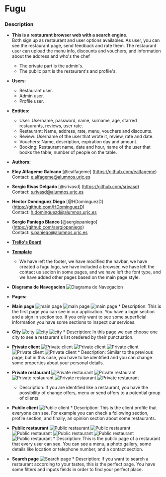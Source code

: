 # Fugu
### Description
* __This is a restaurant browser web with a search engine.__   
Both sign up as restaurant and user options availables. As user, you can see the restaurant page, send feedback and rate them. The restaurant user can upload the menu info, discounts and vouchers, and information about the address and who's the chef
  * The private part is the admin's.
  * The public part is the  restaurant's and profile's.
* __Users__:
  * Restaurant user.
  * Admin user.
  * Profile user.
* __Entities:__
  * User: Username, password, name, surname, age, starred restaurants, reviews, user rate.  
  * Restaurant: Name, address, rate, menu, vouchers and discounts.
  * Review: Username of the user that wrote it, review, rate and date.
  * Vouchers: Name, description, expiration day and amount.
  * Booking: Restaurant name, date and hour, name of the user that books the table, number of people on the table.
* __Authors:__
 * **Eloy Alfageme Galeano** [@ealfageme] (https://github.com/ealfageme)  
  Contact: e.alfageme@alumnos.urjc.es
 * **Sergio Rivas Delgado**       [@srivasd] (https://github.com/srivasd)  
 Contact: s.rivasd@alumnos.urjc.es
 * **Hector Dominguez Diego**     [@HDominguezD] (https://github.com/HDominguezD)  
 Contact: h.dominguezd@alumnos.urjc.es
 * **Sergio Paniego Blanco**      [@sergiopaniego] (https://github.com/sergiopaniego)   
 Contact: s.paniego@alumnos.urjc.es
 
* __[Trello's Board](https://trello.com/b/CYp9X8sK/fugu)__
 
* __[Template](https://webthemez.com/city-cafe-restaurant-bootstrap-4-free-website-template/)__
    * We have left the footer, we have modified the navbar, we have created a fugu logo, we have included a browser, we have left the contact us secion in some pages, and we have left the font type, and we have added other pages based on the main page style.
* __Diagrama de Navegacion__
    ![Diagrama de Navegacion](src/images/captures/diagrama-de-navegacion.png)
     
 * __Pages:__

* __Main page__
    ![main page](src/images/captures/main-1.png)
    ![main page](src/images/captures/main-2.png)
    ![main page](src/images/captures/main-3.png)
      * Description: This is the first page you can see in our application. You have a login section and a sign in section too. If you only want to see some superficial information you have some sections to inspect our services.
* __City__
    ![city](src/images/captures/city-1.png)
    ![city](src/images/captures/city-2.png)
    ![city](src/images/captures/city-3.png)
      * Description: In this page we can choose one city to see a restaurant´s list oredered by their punctuation.
* __Private client__
    ![Private client](src/images/captures/private-client-1.png)
    ![Private client](src/images/captures/private-client-2.png)
    ![Private client](src/images/captures/private-client-3.png)
    ![Private client](src/images/captures/private-client-4.png)
    ![Private client](src/images/captures/private-client-5.png)
      * Description: Similar to the previous page, but in this case, you have to be identified and you can change some properties about your personal details.
* __Private restaurant__
    ![Private restaurant](src/images/captures/private-restaurant-1.png)
    ![Private restaurant](src/images/captures/private-restaurant-2.png)
    ![Private restaurant](src/images/captures/private-restaurant-3.png)
    ![Private restaurant](src/images/captures/private-restaurant-4.png)
    ![Private restaurant](src/images/captures/private-restaurant-5.png)
    * Description: If you are identified like a restaurant, you have the possibility of change offers, menu or send offers to a potential group of clients.
* __Public client__
    ![Public client](src/images/captures/public-client-1.png)
      * Description: This is the client profile that everyone can see. For example you can check a following section, profile section, and finally, an opinion section about some restaurants.
* __Public restaurant__
    ![Public restaurant](src/images/captures/public-restaurant-1.png)
    ![Public restaurant](src/images/captures/public-restaurant-2.png)
    ![Public restaurant](src/images/captures/public-restaurant-3.png)
    ![Public restaurant](src/images/captures/public-restaurant-4.png)
    ![Public restaurant](src/images/captures/public-restaurant-5.png)
    ![Public restaurant](src/images/captures/public-restaurant-6.png)
      * Description: This is the public page of a restaurant that every user can see. You can see a menu, a photo gallery, some details like location or telephone number, and a contact section.

* __Search page__
    ![Search page](src/images/captures/search-page-1.png)
      * Description: If you want to search a restaurant according to your tastes, this is the perfect page. You have some filters and inputs fields in order to find your perfect place.
    
    

    
